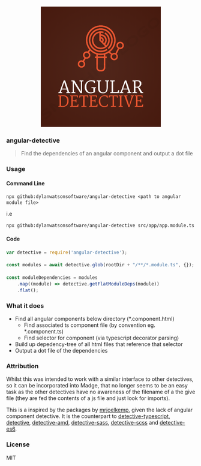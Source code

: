 <p align="center">
	<img alt="angular-detective" src="assets/angular-detective.png" width="320">
</p>

### angular-detective


> Find the dependencies of an angular component and output a dot file


### Usage
#### Command Line
```
npx github:dylanwatsonsoftware/angular-detective <path to angular module file>
```

i.e
```
npx github:dylanwatsonsoftware/angular-detective src/app/app.module.ts
```

#### Code
```js
var detective = require('angular-detective');

const modules = await detective.glob(rootDir + "/**/*.module.ts", {});

const moduleDependencies = modules
    .map((module) => detective.getFlatModuleDeps(module))
    .flat();
```

### What it does
- Find all angular components below directory (*.component.html)
    - Find associated ts component file (by convention eg. *.component.ts)
    - Find selector for component (via typescript decorator parsing)
- Build up depedency-tree of all html files that reference that selector
- Output a dot file of the dependencies

### Attribution

Whilst this was intended to work with a similar interface to other detectives, so it can be incorporated into Madge,
that no longer seems to be an easy task as the other detectives have no awareness of the filename of a the give file (they are fed the contents of a js file and just look for imports). 

This is a inspired by the packages by [mrjoelkemp](https://github.com/mrjoelkemp/), given the lack of angular component detective. It is the counterpart to  [detective-typescript](https://github.com/pahen/detective-typescript), [detective](https://github.com/substack/node-detective), [detective-amd](https://github.com/mrjoelkemp/node-detective-amd), [detective-sass](https://github.com/mrjoelkemp/node-detective-sass), [detective-scss](https://github.com/mrjoelkemp/node-detective-scss) and [detective-es6](https://github.com/mrjoelkemp/node-detective-es6).



### License

MIT
